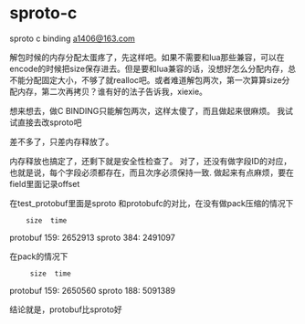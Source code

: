 # sproto-c
sproto c binding  a1406@163.com

解包时候的内存分配太蛋疼了，先这样吧。如果不需要和lua那些兼容，可以在encode的时候把size保存进去。但是要和lua兼容的话，没想好怎么分配内存，总不能分配固定大小，不够了就realloc吧。或者难道解包两次，第一次算算size分配内存，第二次再拷贝？谁有好的法子告诉我，xiexie。

想来想去，做C BINDING只能解包两次，这样太傻了，而且做起来很麻烦。
我试试直接去改sproto吧

差不多了，只差内存释放了。

内存释放也搞定了，还剩下就是安全性检查了。
对了，还没有做字段ID的对应，也就是说，每个字段必须都存在，而且次序必须保持一致. 做起来有点麻烦，要在field里面记录offset

在test_protobuf里面是sproto 和protobufc的对比，在没有做pack压缩的情况下

        size  time
protobuf 159: 2652913
sproto   384: 2491097

在pack的情况下

         size  time
protobuf 159: 2650560
sproto   188: 5091389


结论就是，protobuf比sproto好


